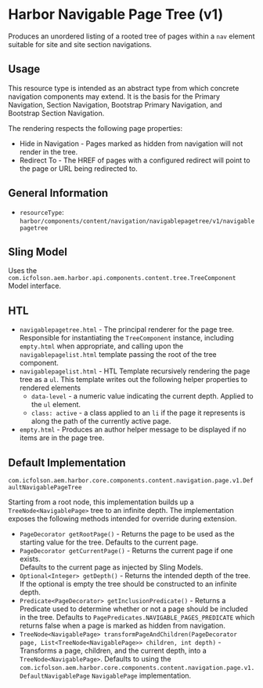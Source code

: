 # Harbor Navigable Page Tree (v1)

Produces an unordered listing of a rooted tree of pages within a `nav` element 
suitable for site and site section navigations.

## Usage

This resource type is intended as an abstract type from which concrete navigation 
components may extend.  It is the basis for the Primary Navigation, Section Navigation, 
Bootstrap Primary Navigation, and Bootstrap Section Navigation.

The rendering respects the following page properties:

* Hide in Navigation - Pages marked as hidden from navigation will not render
  in the tree.
* Redirect To - The HREF of pages with a configured redirect will point to the 
  page or URL being redirected to. 

## General Information

* `resourceType`: `harbor/components/content/navigation/navigablepagetree/v1/navigablepagetree`

## Sling Model

Uses the `com.icfolson.aem.harbor.api.components.content.tree.TreeComponent` Model interface.

## HTL 

* `navigablepagetree.html` - The principal renderer for the page tree. 
  Responsible for instantiating the `TreeComponent` instance, including 
  `empty.html` when appropriate, and calling upon the `navigablepagelist.html`
  template passing the root of the tree component.
* `navigablepagelist.html` - HTL Template recursively rendering the page 
  tree as a `ul`.  This template writes out the following helper properties 
  to rendered elements
  * `data-level` - a numeric value indicating the current depth.  Applied to
    the `ul` element.
  * `class: active` - a class applied to an `li` if the page it represents is 
    along the path of the currently active page.
* `empty.html` - Produces an author helper message to be displayed if no
  items are in the page tree.
 
## Default Implementation

`com.icfolson.aem.harbor.core.components.content.navigation.page.v1.DefaultNavigablePageTree`

Starting from a root node, this implementation builds up a `TreeNode<NavigablePage>` 
tree to an infinite depth.  The implementation exposes the following methods intended 
for override during extension.

* `PageDecorator getRootPage()` - Returns the page to be used as the starting 
  value for the tree.  Defaults to the current page.
* `PageDecorator getCurrentPage()` - Returns the current page if one exists.  
  Defaults to the current page as injected by Sling Models.
* `Optional<Integer> getDepth()` - Returns the intended depth of the tree.  If 
  the optional is empty the tree should be constructed to an infinite depth.
* `Predicate<PageDecorator> getInclusionPredicate()` - Returns a Predicate used 
  to determine whether or not a page should be included in the tree.  Defaults 
  to `PagePredicates.NAVIGABLE_PAGES_PREDICATE` which returns false when a page 
  is marked as hidden from navigation.
* `TreeNode<NavigablePage> transformPageAndChildren(PageDecorator page, List<TreeNode<NavigablePage>> children, int depth)` - 
  Transforms a page, children, and the current depth, into a `TreeNode<NavigablePage>`. 
  Defaults to using the `com.icfolson.aem.harbor.core.components.content.navigation.page.v1.DefaultNavigablePage`
  `NavigablePage` implementation.
  